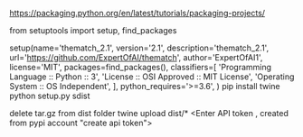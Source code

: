 https://packaging.python.org/en/latest/tutorials/packaging-projects/

from setuptools import setup, find_packages

setup(name='thematch_2.1',
		version='2.1',
		description='thematch_2.1',
		url='https://github.com/ExpertOfAI/thematch',
		author='ExpertOfAI1',
		license='MIT',
		packages=find_packages(),
		classifiers=[
		'Programming Language :: Python :: 3',
		'License :: OSI Approved :: MIT License',
		'Operating System :: OS Independent',
		],
		python_requires='>=3.6',
		)
pip install twine		
python setup.py sdist

delete tar.gz from dist folder
twine upload dist/*
<Enter API token , created from pypi account "create api token">
